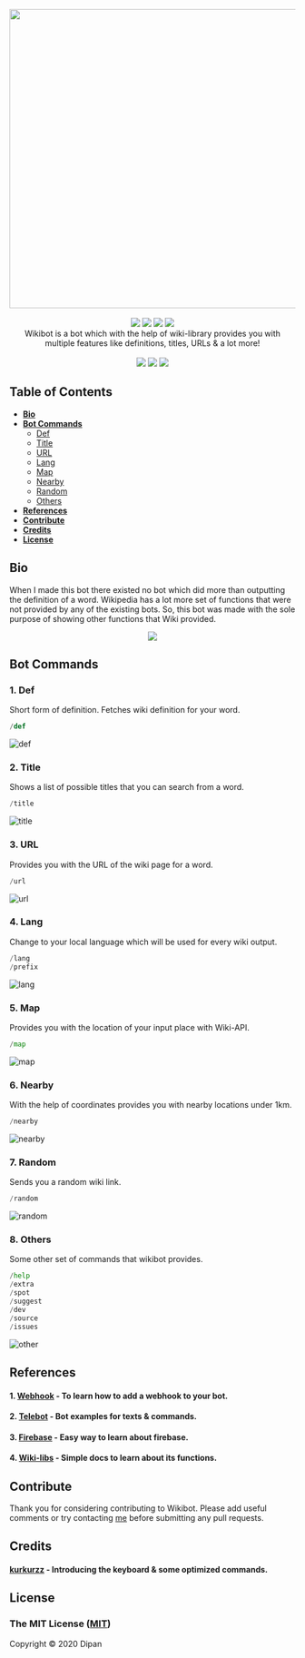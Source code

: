 <p align="center">
<a href="https://github.com/themagicalmammal/WikiBot"><img src="https://github.com/themagicalmammal/WikiBot/blob/master/Resources/logo.gif" width='527'/></a> 
<br /><br />
<a href="https://github.com/themagicalmammal/WikiBot/blob/master/LICENSE"><img src="https://img.shields.io/badge/license-MIT-blueviolet"/></a>
<a href="https://www.python.org/"><img src="https://img.shields.io/badge/python-3-blueviolet.svg"/></a>
<a href="https://github.com/themagicalmammal/WikiBot/pulls"><img src="https://img.shields.io/badge/contributions-welcome-blueviolet.svg"/></a>
<a href="https://telegram.me/themagicalmammal"><img src="https://img.shields.io/badge/chat-on Telegram-blueviolet.svg"/></a>
<br />
Wikibot is a bot which with the help of wiki-library provides you with multiple features like definitions, titles, URLs & a lot more!
<br /> <br />
<a href="https://flask.palletsprojects.com/en/1.1.x/"><img src="https://img.shields.io/badge/flask%20-%23000.svg?&style=for-the-badge&logo=flask&logoColor=white"/></a>
<a href="https://id.heroku.com/login"><img src="https://img.shields.io/badge/heroku%20-%23430098.svg?&style=for-the-badge&logo=heroku&logoColor=white"/></a>
<a href="https://firebase.google.com/"><img src="https://img.shields.io/badge/firebase%20-%23039BE5.svg?&style=for-the-badge&logo=firebase"/></a>
</p>

## Table of Contents

* **[Bio](https://github.com/themagicalmammal/Wikibot#bio)**
* **[Bot Commands](https://github.com/themagicalmammal/Wikibot#bot-commands)**
  * [Def](https://github.com/themagicalmammal/Wikibot#1-def)
  * [Title](https://github.com/themagicalmammal/Wikibot#2-title)
  * [URL](https://github.com/themagicalmammal/Wikibot#3-url)
  * [Lang](https://github.com/themagicalmammal/Wikibot#4-lang)
  * [Map](https://github.com/themagicalmammal/Wikibot#5-map)
  * [Nearby](https://github.com/themagicalmammal/Wikibot#6-nearby)
  * [Random](https://github.com/themagicalmammal/Wikibot#7-random)
  * [Others](https://github.com/themagicalmammal/Wikibot#8-others)
* **[References](https://github.com/themagicalmammal/Wikibot#references)**
* **[Contribute](https://github.com/themagicalmammal/Wikibot#contribute)**
* **[Credits](https://github.com/themagicalmammal/Wikibot#credits)**
* **[License](https://github.com/themagicalmammal/Wikibot#license)**

## Bio
When I made this bot there existed no bot which did more than outputting the definition of a word. Wikipedia has a lot more set of functions that were not provided by any of the existing bots. So, this bot was made with the sole purpose of showing other functions that Wiki provided. <br />
<p align="center">
<a href="https://telegram.me/pro_wikibot"><img src="https://github.com/themagicalmammal/WikiBot/blob/master/References/info.png"/></a>
</p>

## Bot Commands

### 1. Def
Short form of definition. Fetches wiki definition for your word.
```python
/def
```

![def](https://github.com/themagicalmammal/WikiBot/blob/master/References/def.gif)

### 2. Title
Shows a list of possible titles that you can search from a word.
```python
/title
```

![title](https://github.com/themagicalmammal/WikiBot/blob/master/References/title.gif)

### 3. URL
Provides you with the URL of the wiki page for a word.
```python
/url
```

![url](https://github.com/themagicalmammal/WikiBot/blob/master/References/url.gif)

### 4. Lang
Change to your local language which will be used for every wiki output.
```python
/lang
/prefix
```

![lang](https://github.com/themagicalmammal/WikiBot/blob/master/References/lang.gif)

### 5. Map
Provides you with the location of your input place with Wiki-API.
```python
/map
```

![map](https://github.com/themagicalmammal/WikiBot/blob/master/References/map.gif)

### 6. Nearby
With the help of coordinates provides you with nearby locations under 1km.
```python
/nearby
```

![nearby](https://github.com/themagicalmammal/WikiBot/blob/master/References/nearby.gif)

### 7. Random
Sends you a random wiki link.
```python
/random
```

![random](https://github.com/themagicalmammal/WikiBot/blob/master/References/random.gif)

### 8. Others
Some other set of commands that wikibot provides.
```python
/help
/extra
/spot
/suggest
/dev
/source
/issues
```

![other](https://github.com/themagicalmammal/WikiBot/blob/master/References/other.gif)

## References
#### 1. [Webhook](https://github.com/eternnoir/pyTelegramBotAPI/tree/master/examples/webhook_examples) - To learn how to add a webhook to your bot.
#### 2. [Telebot](https://github.com/eternnoir/pyTelegramBotAPI/tree/master/examples) - Bot examples for texts & commands.
#### 3. [Firebase](https://www.youtube.com/watch?v=EiddkXBK0-o) - Easy way to learn about firebase.
#### 4. [Wiki-libs](https://wikipedia.readthedocs.io/en/latest/) - Simple docs to learn about its functions.

## Contribute
Thank you for considering contributing to Wikibot. Please add useful comments or try contacting [me](https://telegram.me/themagicalmammal) before submitting any pull requests.

## Credits
#### [kurkurzz](https://github.com/kurkurzz) - Introducing the keyboard & some optimized commands.

## License
### The MIT License ([MIT](https://github.com/themagicalmammal/Wikibot/blob/master/LICENSE))
Copyright © 2020 Dipan
